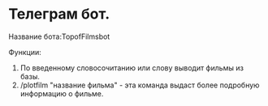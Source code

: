 # Телеграм бот.
Название бота:TopofFilmsbot

Функции:
1. По введенному словосочитанию или слову выводит фильмы из базы.
2. /plotfilm "название фильма" - эта команда выдаст более подробную информацию о фильме.
